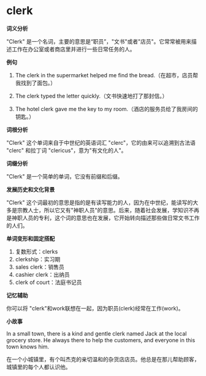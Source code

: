 # clerk

**词义分析**

  

"Clerk" 是一个名词，主要的意思是“职员”，"文书"或者"店员"。它常常被用来描述工作在办公室或者商店里并进行一些日常任务的人。

  

**例句**

  

1.  The clerk in the supermarket helped me find the bread.（在超市，店员帮我找到了面包。）
    
      
    
2.  The clerk typed the letter quickly.（文书快速地打了那封信。）
    
      
    
3.  The hotel clerk gave me the key to my room.（酒店的服务员给了我房间的钥匙。）
    
      
    

  

**词根分析**

  

"Clerk" 这个单词来自于中世纪的英语词汇 "clerc"，它的由来可以追溯到古法语 "clerc" 和拉丁词 "clericus"，意为"有文化的人"。

  

**词缀分析**

  

"Clerk" 是一个简单的单词，它没有前缀和后缀。

  

**发展历史和文化背景**

  

"Clerk" 这个词最初的意思是指的是有读写能力的人，因为在中世纪，能读写的大多是宗教人士，所以它又有"神职人员"的意思。后来，随着社会发展，学知识不再是神职人员的专利，这个词的意思也在发展，它开始转向描述那些做日常文书工作的人们。

  

**单词变形和固定搭配**

  

1.  复数形式：clerks
2.  clerkship：实习期
3.  sales clerk：销售员
4.  cashier clerk：出纳员
5.  clerk of court：法庭书记员

  

**记忆辅助**

  

你可以将 "clerk"和work联想在一起，因为职员(clerk)经常在工作(work)。

  

**小故事**

  

In a small town, there is a kind and gentle clerk named Jack at the local grocery store. He always there to help the customers, and everyone in this town knows him.

  

在一个小城镇里，有个叫杰克的亲切温和的杂货店店员。他总是在那儿帮助顾客，城镇里的每个人都认识他。
